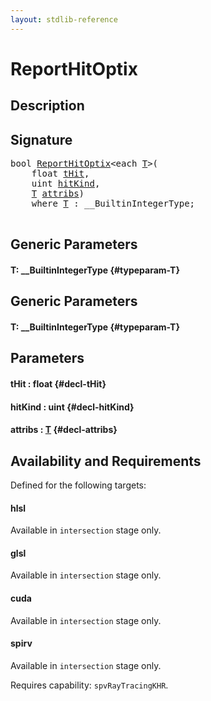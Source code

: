 ```yaml
---
layout: stdlib-reference
---
```


# ReportHitOptix

## Description





## Signature 

<pre>
bool <a href="/stdlib-reference/global-decls/ReportHitOptix">ReportHitOptix</a>&lt;each <a href="/stdlib-reference/global-decls/ReportHitOptix#typeparam-T" class="code_type">T</a>&gt;(
    float <a href="/stdlib-reference/global-decls/ReportHitOptix#decl-tHit" class="code_param">tHit</a>,
    uint <a href="/stdlib-reference/global-decls/ReportHitOptix#decl-hitKind" class="code_param">hitKind</a>,
    <a href="/stdlib-reference/global-decls/ReportHitOptix#typeparam-T" class="code_type">T</a> <a href="/stdlib-reference/global-decls/ReportHitOptix#decl-attribs" class="code_param">attribs</a>)
    <span class='code_keyword'>where</span> <a href="/stdlib-reference/global-decls/ReportHitOptix#typeparam-T" class="code_type">T</a> : __BuiltinIntegerType;

</pre>

## Generic Parameters

#### T: \_\_BuiltinIntegerType {#typeparam-T}

## Generic Parameters

#### T: \_\_BuiltinIntegerType {#typeparam-T}

## Parameters

#### tHit  : float {#decl-tHit}
#### hitKind  : uint {#decl-hitKind}
#### attribs  : [T](/stdlib-reference/global-decls/ReportHitOptix#typeparam-T) {#decl-attribs}

## Availability and Requirements

Defined for the following targets:

#### hlsl
Available in `intersection` stage only.

#### glsl
Available in `intersection` stage only.

#### cuda
Available in `intersection` stage only.

#### spirv
Available in `intersection` stage only.

Requires capability: `spvRayTracingKHR`.


